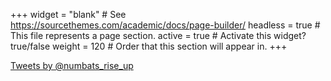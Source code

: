 +++
widget = "blank"  # See https://sourcethemes.com/academic/docs/page-builder/
headless = true  # This file represents a page section.
active = true  # Activate this widget? true/false
weight = 120  # Order that this section will appear in.
+++

<script async src="https://platform.twitter.com/widgets.js" charset="utf-8"></script>
 <a class="twitter-timeline" height='50%' max-width='200px' data-tweet-limit=3 data-theme="light" data-chrome="nofooter transparent noheader transparent noborders noscrollbar"  href="https://twitter.com/numbats_rise_up?ref_src=twsrc%5Etfw">Tweets by @numbats_rise_up</a>
